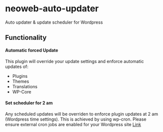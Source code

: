 # neoweb-auto-updater
Auto updater &amp; update scheduler for Wordpress

## Functionality

#### Automatic forced Update

This plugin will override your update settings and enforce automatic updates of:
- Plugins
- Themes
- Translations
- WP-Core

#### Set scheduler for 2 am

Any scheduled updates will be overriden to enforce plugin updates at 2 am (Wordpress time settings). This is achieved by using wp-cron. Please ensure external cron jobs are enabled for your Wordpress site [Link](https://wpspeedmatters.com/external-cron-jobs-in-wordpress/)